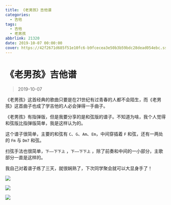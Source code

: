 ```yaml
---
title: 《老男孩》吉他谱
categories:
  - 吉他
tags:
  - 吉他
  - 老男孩
abbrlink: 21320
date: 2019-10-07 00:00:00
cover: https://42f2671d685f51e10fc6-b9fcecea3e50b3b59bdc28dead054ebc.ssl.cf5.rackcdn.com/illustrations/compose_music_ovo2.svg
---
```


# 《老男孩》吉他谱

> 2019-10-07

《老男孩》这首经典的歌曲只要是在21世纪有过青春的人都不会陌生，而《老男孩》这首曲子也成了学吉他的人必会弹得一手曲子。

《老男孩》有指弹版，但是我要分享的是和弦版的谱子。不知道为啥，我个人觉得和弦版比指弹版简单，我是这样认为的。

这个谱子很简单，主要的和弦有 `C`、`G`、`Am`、`Em`，中间穿插着 `F` 和弦，还有一两处的 `Fm` 与 `Dm7` 和弦。

扫弦手法也很简单，`下——下下上` ，`下——下下上` ，除了前奏和中间的一小部分，主歌部分一直是这样的。

我自己对着谱子练了三天，就很娴熟了，下次同学聚会就可以大显身手了！

![](https://i.loli.net/2019/10/07/tRE2j1zUTpZufs3.jpg)

![](https://i.loli.net/2019/10/07/ALXrqRy1UDGzZfK.jpg)

![](https://i.loli.net/2019/10/07/XPbSIvm8TYUeZ4C.jpg)
